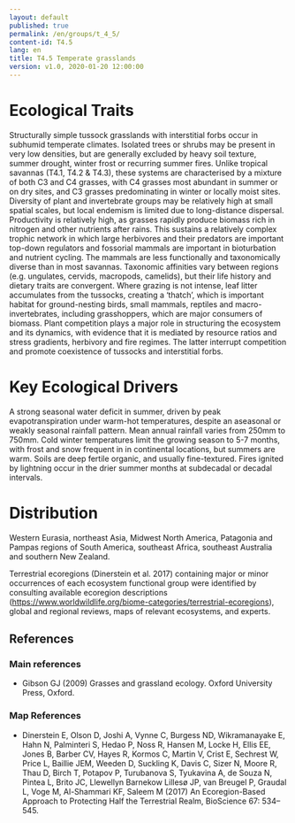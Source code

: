 ```yaml
---
layout: default
published: true
permalink: /en/groups/t_4_5/
content-id: T4.5
lang: en
title: T4.5 Temperate grasslands
version: v1.0, 2020-01-20 12:00:00
---
```

# Ecological Traits

Structurally simple tussock grasslands with interstitial forbs occur in subhumid temperate climates. Isolated trees or shrubs may be present in very low densities, but are generally excluded by heavy soil texture, summer drought, winter frost or recurring summer fires. Unlike tropical savannas (T4.1, T4.2 & T4.3), these systems are characterised by a mixture of both C3 and C4 grasses, with C4 grasses most abundant in summer or on dry sites, and C3 grasses predominating in winter or locally moist sites. Diversity of plant and invertebrate groups may be relatively high at small spatial scales, but local endemism is limited due to long-distance dispersal. Productivity is relatively high, as grasses rapidly produce biomass rich in nitrogen and other nutrients after rains. This sustains a relatively complex trophic network in which large herbivores and their predators are important top-down regulators and fossorial mammals are important in bioturbation and nutrient cycling. The mammals are less functionally and taxonomically diverse than in most savannas. Taxonomic affinities vary between regions (e.g. ungulates, cervids, macropods, camelids), but their life history and dietary traits are convergent. Where grazing is not intense, leaf litter accumulates from the tussocks, creating a ‘thatch’, which is important habitat for ground-nesting birds, small mammals, reptiles and macro-invertebrates, including grasshoppers, which are major consumers of biomass. Plant competition plays a major role in structuring the ecosystem and its dynamics, with evidence that it is mediated by resource ratios and stress gradients, herbivory and fire regimes. The latter interrupt competition and promote coexistence of tussocks and interstitial forbs.

# Key Ecological Drivers

A strong seasonal water deficit in summer, driven by peak evapotranspiration under warm-hot temperatures, despite an aseasonal or weakly seasonal rainfall pattern. Mean annual rainfall varies from 250mm to 750mm. Cold winter temperatures limit the growing season to 5-7 months, with frost and snow frequent in in continental locations, but summers are warm.  Soils are deep fertile organic, and usually fine-textured. Fires ignited by lightning occur in the drier summer months at subdecadal or decadal intervals.

# Distribution

Western Eurasia, northeast Asia, Midwest North America, Patagonia and Pampas regions of South America, southeast Africa, southeast Australia and southern New Zealand.

Terrestrial ecoregions (Dinerstein et al. 2017) containing major or minor occurrences of each ecosystem functional group were identified by consulting available ecoregion descriptions (https://www.worldwildlife.org/biome-categories/terrestrial-ecoregions), global and regional reviews, maps of relevant ecosystems, and experts.

## References
### Main references
* Gibson GJ (2009) Grasses and grassland ecology. Oxford University Press, Oxford.
### Map References
* Dinerstein E, Olson D, Joshi A, Vynne C, Burgess ND, Wikramanayake E, Hahn N, Palminteri S, Hedao P, Noss R, Hansen M, Locke H, Ellis EE, Jones B, Barber CV, Hayes R, Kormos C, Martin V, Crist E, Sechrest W, Price L, Baillie JEM, Weeden D, Suckling K, Davis C, Sizer N, Moore R, Thau D, Birch T, Potapov P, Turubanova S, Tyukavina A, de Souza N, Pintea L, Brito JC, Llewellyn Barnekow Lillesø JP, van Breugel P, Graudal L, Voge M, Al-Shammari KF, Saleem M (2017) An Ecoregion-Based Approach to Protecting Half the Terrestrial Realm, BioScience 67: 534–545.
